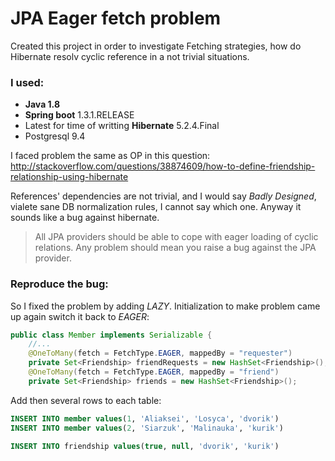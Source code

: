 # JPA Eager fetch problem 

Created this project in order to investigate Fetching strategies, how do Hibernate resolv cyclic reference in a not trivial situations.  

### I used:
  - __Java 1.8__
  - __Spring boot__ 1.3.1.RELEASE
  - Latest for time of writting __Hibernate__ 5.2.4.Final
  - Postgresql 9.4

I faced problem the same as OP in this question:
 http://stackoverflow.com/questions/38874609/how-to-define-friendship-relationship-using-hibernate

References' dependencies are not trivial, and I would say _Badly Designed_, vialete sane DB normalization rules, I cannot say which one.  Anyway it sounds like a bug against hibernate.  

> All JPA providers should be able to cope with eager loading of cyclic relations. Any problem should mean you raise a  bug against the JPA provider.

### Reproduce the bug:
So I fixed the problem by adding _LAZY_. Initialization to make problem came up again switch it back to _EAGER_:

```java
public class Member implements Serializable {
    //...
    @OneToMany(fetch = FetchType.EAGER, mappedBy = "requester")
    private Set<Friendship> friendRequests = new HashSet<Friendship>();
    @OneToMany(fetch = FetchType.EAGER, mappedBy = "friend")
    private Set<Friendship> friends = new HashSet<Friendship>();
```

Add then several rows to each table:

```sql
INSERT INTO member values(1, 'Aliaksei', 'Losyca', 'dvorik')
INSERT INTO member values(2, 'Siarzuk', 'Malinauka', 'kurik')

INSERT INTO friendship values(true, null, 'dvorik', 'kurik')
```
